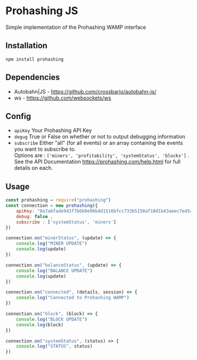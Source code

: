 # Prohashing JS
Simple implementation of the Prohashing WAMP interface

## Installation
```npm install prohashing```

## Dependencies
* Autobahn|JS - https://github.com/crossbario/autobahn-js/
* ws - https://github.com/websockets/ws

## Config
* ```apiKey``` Your Prohashing API Key
* ```degug``` True or False on whether or not to output debugging information
* ```subscribe``` Either "all" (for all events) or an array containing the events you want to subscribe to.  
Options are : ```['miners', 'profitability', 'systemStatus', 'blocks']``` .  See the API Documentation https://prohashing.com/help.html for full details on each.

## Usage
```javascript
const prohashing = require("prohashing")
const connection = new prohashing({ 
	apiKey: "0a7a6fade943f7b6b9e96b4d1516bfcc733b5158af18d1b43aeec7e45a238c02", 
	debug: false ,
	subscribe : ['systemStatus', 'miners']
})

connection.on("minerStatus", (update) => {
	console.log("MINER UPDATE")
	console.log(update)
})

connection.on("balanceStatus", (update) => {
	console.log("BALANCE UPDATE")
   	console.log(update)
})

connection.on("connected", (details, session) => {
	console.log("Connected to Prohashing WAMP")
})

connection.on("block", (block) => {
	console.log("BLOCK UPDATE")
	console.log(block)
})

connection.on("systemStatus", (status) => {
	console.log("STATUS", status)
})
```
